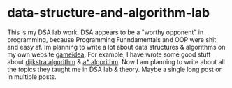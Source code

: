 # data-structure-and-algorithm-lab

This is my DSA lab work. DSA appears to be a "worthy opponent" in programming, because Programming Funndamentals and OOP were shit and easy af.
Im planning to write a lot about data structures & algorithms on my own website [gameidea](https://gameidea.org). For example, I have wrote some good stuff about [dijkstra algorithm](https://gameidea.org/2023/11/30/pathfinding-using-dijkstras-algorithm/) & [a* algorithm](https://gameidea.org/2023/12/04/pathfinding-using-a-algorithm/). Now I am planning to write about all the topics they taught me in DSA lab & theory. Maybe a single long post or in multiple posts.

